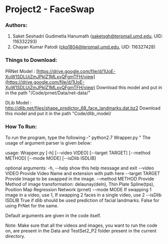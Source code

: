 # Project2 - FaceSwap

### Authors: 
1. Saket Seshadri Gudimetla Hanumath ([saketsgh@terpmail.umd.edu](mailto:saketsgh@terpmail.umd.edu), UID: 116332293) 
2. Chayan Kumar Patodi ([ckp1804@terpmail.umd.edu](mailto:ckp1804@terpmail.umd.edu), UID: 116327428)

### Things to Download:

PRNet Model : [https://drive.google.com/file/d/1UoE-XuW1SDLUjZmJPkIZ1MLxvQFgmTFH/view](https://drive.google.com/file/d/1UoE-XuW1SDLUjZmJPkIZ1MLxvQFgmTFH/view) 
Download this model and put in in the path  "/Code/prnet/Data/net-data/"

DLib Model : http://dlib.net/files/shape_predictor_68_face_landmarks.dat.bz2
Download this model and put it in the path "Code/dlib_model/

### How To Run:
To run the program, type the following:-"  python2.7 Wrapper.py  "
The usage of argument parser is given below:

usage: Wrapper.py [-h] [--video VIDEO] [--target TARGET] [--method METHOD] [--mode MODE] [--isDlib ISDLIB]

optional arguments:
  -h, --help       show this help message and exit
  --video VIDEO    Provide Video Name and extension with path here
  --target TARGET  Provide Image to be swapped in the image.
  --method METHOD  Provide Method of image transformation: delaunay(deln), Thin Plate Spline(tps), Position Map Regression Network (prnet)
  --mode MODE      If swapping 1 image in a video, use 1, If swapping 2 faces in a single video, use 2
  --isDlib ISDLIB  True if dlib should be used prediction of facial landmarks. False for using PrNet for the same.

Default arguments are given in the code itself. 

Note: Make sure that all the videos and images, you want to run the code on, are present in the Data and TestSet2_P2 folder present in the current directory.


